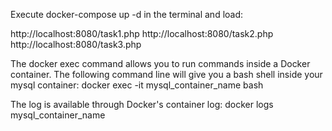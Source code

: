 Execute docker-compose up -d in the terminal and load:

http://localhost:8080/task1.php
http://localhost:8080/task2.php
http://localhost:8080/task3.php


The docker exec command allows you to run commands inside a Docker container. The following command line will give you a bash shell inside your mysql container:
docker exec -it mysql_container_name bash

The log is available through Docker's container log:
docker logs mysql_container_name